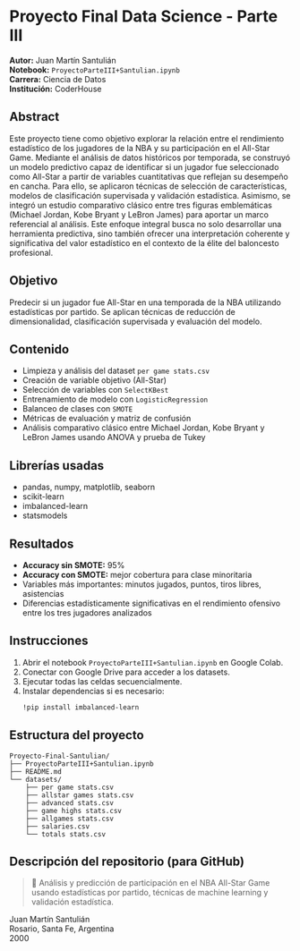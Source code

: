 # Proyecto Final Data Science - Parte III

**Autor:** Juan Martín Santulián  
**Notebook:** `ProyectoParteIII+Santulian.ipynb`  
**Carrera:** Ciencia de Datos  
**Institución:** CoderHouse

## Abstract

Este proyecto tiene como objetivo explorar la relación entre el rendimiento estadístico de los jugadores de la NBA y su participación en el All-Star Game. Mediante el análisis de datos históricos por temporada, se construyó un modelo predictivo capaz de identificar si un jugador fue seleccionado como All-Star a partir de variables cuantitativas que reflejan su desempeño en cancha. Para ello, se aplicaron técnicas de selección de características, modelos de clasificación supervisada y validación estadística. Asimismo, se integró un estudio comparativo clásico entre tres figuras emblemáticas (Michael Jordan, Kobe Bryant y LeBron James) para aportar un marco referencial al análisis. Este enfoque integral busca no solo desarrollar una herramienta predictiva, sino también ofrecer una interpretación coherente y significativa del valor estadístico en el contexto de la élite del baloncesto profesional.

## Objetivo

Predecir si un jugador fue All-Star en una temporada de la NBA utilizando estadísticas por partido. Se aplican técnicas de reducción de dimensionalidad, clasificación supervisada y evaluación del modelo.

## Contenido

- Limpieza y análisis del dataset `per game stats.csv`
- Creación de variable objetivo (All-Star)
- Selección de variables con `SelectKBest`
- Entrenamiento de modelo con `LogisticRegression`
- Balanceo de clases con `SMOTE`
- Métricas de evaluación y matriz de confusión
- Análisis comparativo clásico entre Michael Jordan, Kobe Bryant y LeBron James usando ANOVA y prueba de Tukey

## Librerías usadas

- pandas, numpy, matplotlib, seaborn
- scikit-learn
- imbalanced-learn
- statsmodels

## Resultados

- **Accuracy sin SMOTE:** 95%
- **Accuracy con SMOTE:** mejor cobertura para clase minoritaria
- Variables más importantes: minutos jugados, puntos, tiros libres, asistencias
- Diferencias estadísticamente significativas en el rendimiento ofensivo entre los tres jugadores analizados

## Instrucciones

1. Abrir el notebook `ProyectoParteIII+Santulian.ipynb` en Google Colab.
2. Conectar con Google Drive para acceder a los datasets.
3. Ejecutar todas las celdas secuencialmente.
4. Instalar dependencias si es necesario:
   ```bash
   !pip install imbalanced-learn
   ```

## Estructura del proyecto

```
Proyecto-Final-Santulian/
├── ProyectoParteIII+Santulian.ipynb
├── README.md
└── datasets/
    ├── per game stats.csv
    ├── allstar games stats.csv
    ├── advanced stats.csv
    ├── game highs stats.csv
    ├── allgames stats.csv
    ├── salaries.csv
    └── totals stats.csv
```

## Descripción del repositorio (para GitHub)

> 🎯 Análisis y predicción de participación en el NBA All-Star Game usando estadísticas por partido, técnicas de machine learning y validación estadística.

Juan Martín Santulián  
Rosario, Santa Fe, Argentina  
2000
